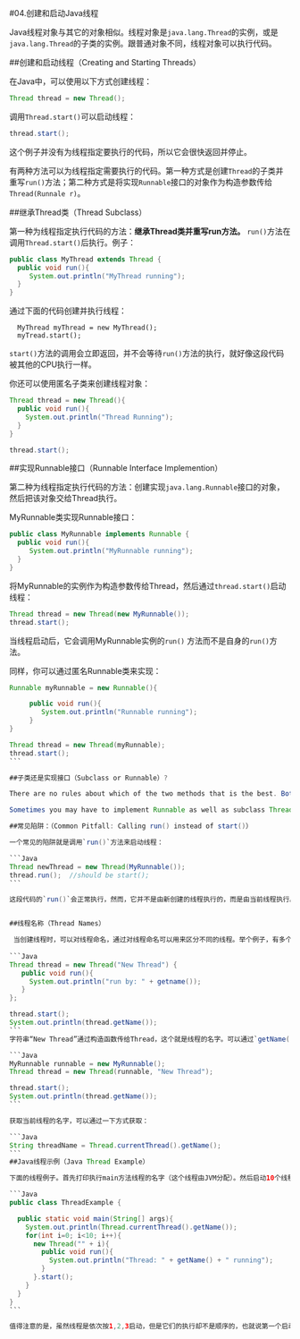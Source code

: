 #04.创建和启动Java线程

Java线程对象与其它的对象相似。线程对象是`java.lang.Thread`的实例，或是`java.lang.Thread`的子类的实例。跟普通对象不同，线程对象可以执行代码。

##创建和启动线程（Creating and Starting Threads）

在Java中，可以使用以下方式创建线程：

```Java
Thread thread = new Thread();
```

调用`Thread.start()`可以启动线程：

```Java
thread.start();
```

这个例子并没有为线程指定要执行的代码，所以它会很快返回并停止。

有两种方法可以为线程指定需要执行的代码。第一种方式是创建`Thread`的子类并重写`run()`方法；第二种方式是将实现`Runnable`接口的对象作为构造参数传给`Thread(Runnale r)`。

##继承Thread类（Thread Subclass）

第一种为线程指定执行代码的方法：**继承Thread类并重写run方法。**  `run()`方法在调用`Thread.start()`后执行。例子：

```Java
public class MyThread extends Thread {
  public void run(){
     System.out.println("MyThread running");
  }
}
```

通过下面的代码创建并执行线程：

```
  MyThread myThread = new MyThread();
  myTread.start();
```

`start()`方法的调用会立即返回，并不会等待`run()`方法的执行，就好像这段代码被其他的CPU执行一样。

你还可以使用匿名子类来创建线程对象：

```Java
Thread thread = new Thread(){
  public void run(){
    System.out.println("Thread Running");
  }
}

thread.start();
```

##实现Runnable接口（Runnable Interface Implemention）

第二种为线程指定执行代码的方法：创建实现`java.lang.Runnable`接口的对象，然后把该对象交给Thread执行。

MyRunnable类实现Runnable接口：

```Java
public class MyRunnable implements Runnable {
  public void run(){
     System.out.println("MyRunnable running");
  }
}
```

将MyRunnable的实例作为构造参数传给Thread，然后通过`thread.start()`启动线程：

```Java
Thread thread = new Thread(new MyRunnable());
thread.start();
```

当线程启动后，它会调用MyRunnable实例的`run()` 方法而不是自身的`run()`方法。


同样，你可以通过匿名Runnable类来实现：

````Java
Runnable myRunnable = new Runnable(){

	 public void run(){
		System.out.println("Runnable running");
	 }
}

Thread thread = new Thread(myRunnable);
thread.start();
```

##子类还是实现接口（Subclass or Runnable）?

There are no rules about which of the two methods that is the best. Both methods works. Personally though, I prefer implementing Runnable, and handing an instance of the implementation to a Thread instance. When having the Runnable's executed by a thread pool it is easy to queue up the Runnable instances until a thread from the pool is idle. This is a little harder to do with Thread subclasses.

Sometimes you may have to implement Runnable as well as subclass Thread. For instance, if creating a subclass of Thread that can execute more than one Runnable. This is typically the case when implementing a thread pool. ??? Thread本身已经实现Runnable接口，这段话如何理解？？

##常见陷阱：（Common Pitfall: Calling run() instead of start()）

一个常见的陷阱就是调用`run()`方法来启动线程：

```Java
Thread newThread = new Thread(MyRunnable());
thread.run();  //should be start();
```

这段代码的`run()`会正常执行，然而，它并不是由新创建的线程执行的，而是由当前线程执行。如果要创建新的线程来执行，必须调用`start()`方法而不是`run()`方法。


##线程名称（Thread Names）

 当创建线程时，可以对线程命名，通过对线程命名可以用来区分不同的线程。举个例子，有多个线程通过`System.out`写内容到控制台，那么可以通过名字很方便地区分不同的线程：
 
```Java
Thread thread = new Thread("New Thread") {
   public void run(){
     System.out.println("run by: " + getname());
   }
};

thread.start();
System.out.println(thread.getName());
```
字符串“New Thread”通过构造函数传给Thread，这个就是线程的名字。可以通过`getName()`获取线程的名字。使用Runnable接口时，可以通过如下方式进行命名：

```Java
MyRunnable runnable = new MyRunnable();
Thread thread = new Thread(runnable, "New Thread");

thread.start();
System.out.println(thread.getName());
```

获取当前线程的名字，可以通过一下方式获取：

```Java
String threadName = Thread.currentThread().getName();
```
##Java线程示例（Java Thread Example）

下面的线程例子。首先打印执行main方法线程的名字（这个线程由JVM分配）。然后启动10个线程，并递增赋予它们名字i，每个线程打印自己的名字，最后停止：

```Java
public class ThreadExample {

  public static void main(String[] args){
    System.out.println(Thread.currentThread().getName());
    for(int i=0; i<10; i++){
      new Thread("" + i){
        public void run(){
          System.out.println("Thread: " + getName() + " running");
        }
      }.start();
    }
  }
}
```

值得注意的是，虽然线程是依次按1,2,3启动，但是它们的执行却不是顺序的，也就说第一个启动的线程，并不一定第一个打印输出。这是因为线程**原则上**是并行执行而不是顺序执行，由JVM或操作系统来决定线程的执行顺序，这个顺序并不需要与它们的启动顺序一致。